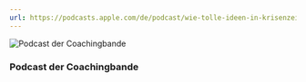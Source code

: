 ```yaml
---
url: https://podcasts.apple.com/de/podcast/wie-tolle-ideen-in-krisenzeiten-entstehen/id1312200661?i=1000470946505
---
```


![Podcast der Coachingbande](/img/medien/podcast-coachingbande.png)

### Podcast der Coachingbande
